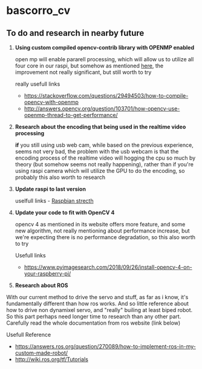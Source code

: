 # bascorro_cv

## To do and research in nearby future

1. **Using custom compiled opencv-contrib library with OPENMP enabled**

    open mp will enable pararell processing, which will allow us to utilize all four core in our raspi,
    but somehow as mentioned [here](https://stackoverflow.com/questions/37337828/openmp-how-to-use-all-available-cpu-to-improve-performance), the improvement not really significant, but still worth to try

      really usefull links
      - https://stackoverflow.com/questions/29494503/how-to-compile-opencv-with-openmp
      - http://answers.opencv.org/question/103701/how-opencv-use-openmp-thread-to-get-performance/
    
2. **Research about the encoding that being used in the realtime video processing**

    **if** you still using usb web cam, while based on the previous experience, seems not very bad, the problem with the usb webcam is that the encoding process of the realtime video will hogging the cpu so much by theory (but somehow seems not really happening), rather than if you're using raspi camera which will utilize the GPU to do the encoding, so probably this also worth to research


4. **Update raspi to last version**

      uselfull links 
        - [Raspbian strecth](https://www.raspberrypi.org/blog/raspbian-stretch/)
    

5. **Update your code to fit with OpenCV 4**

    opencv 4 as mentioned in its website offers more feature, and some new algorithm, not really mentioning about performance increase, but we're expecting there is no performance degradation, so this also worth to try

      Usefull links 
      - https://www.pyimagesearch.com/2018/09/26/install-opencv-4-on-your-raspberry-pi/

 11. **Research about ROS**
 
 With our current method to drive the servo and stuff, as far as i know, it's fundamentally different than how ros works. And so little reference about how to drive non dynamixel servo, and "really" builing at least biped robot. So this part perhaps need longer time to research than any other part.
Carefully read the whole documentation from ros website (link below)

  Usefull Reference
  - https://answers.ros.org/question/270089/how-to-implement-ros-in-my-custom-made-robot/
  - http://wiki.ros.org/tf/Tutorials
  
    
